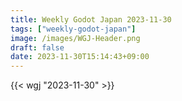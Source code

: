 ```yaml
---
title: Weekly Godot Japan 2023-11-30
tags: ["weekly-godot-japan"]
image: /images/WGJ-Header.png
draft: false
date: 2023-11-30T15:14:43+09:00
---
```


{{< wgj "2023-11-30" >}}
